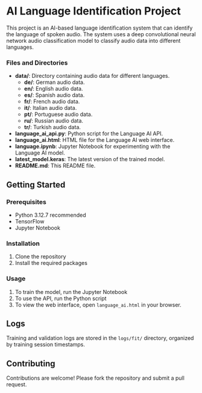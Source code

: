 # AI Language Identification Project

This project is an AI-based language identification system that can identify the language of spoken audio. The system uses a deep convolutional neural network audio classification model to classify audio data into different languages.

### Files and Directories

- **data/**: Directory containing audio data for different languages.
  - **de/**: German audio data.
  - **en/**: English audio data.
  - **es/**: Spanish audio data.
  - **fr/**: French audio data.
  - **it/**: Italian audio data.
  - **pt/**: Portuguese audio data.
  - **ru/**: Russian audio data.
  - **tr/**: Turkish audio data.
- **language_ai_api.py**: Python script for the Language AI API.
- **language_ai.html**: HTML file for the Language AI web interface.
- **language.ipynb**: Jupyter Notebook for experimenting with the Language AI model.
- **latest_model.keras**: The latest version of the trained model.
- **README.md**: This README file.

## Getting Started

### Prerequisites

- Python 3.12.7 recommended
- TensorFlow
- Jupyter Notebook

### Installation

1. Clone the repository
2. Install the required packages

### Usage

1. To train the model, run the Jupyter Notebook
2. To use the API, run the Python script
3. To view the web interface, open `language_ai.html` in your browser.

## Logs

Training and validation logs are stored in the `logs/fit/` directory, organized by training session timestamps.

## Contributing

Contributions are welcome! Please fork the repository and submit a pull request.
